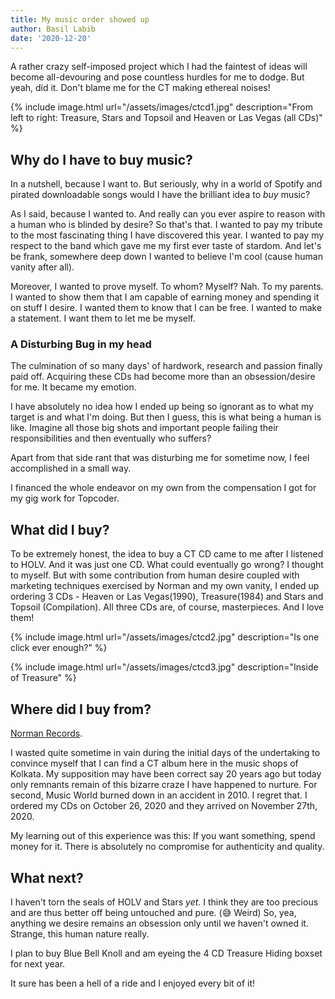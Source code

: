 ```yaml
---
title: My music order showed up
author: Basil Labib
date: '2020-12-20'
---
```


A rather crazy self-imposed project which I had the faintest of ideas will become all-devouring and pose countless hurdles for me to dodge. But yeah, did it. Don't blame me for the CT making ethereal noises!   

{% include image.html url="/assets/images/ctcd1.jpg" description="From left to right: Treasure, Stars and Topsoil and Heaven or Las Vegas (all CDs)" %}  

## Why do I have to buy music?   

In a nutshell, because I want to. But seriously, why in a world of Spotify and pirated downloadable songs would I have the brilliant idea to _buy_ music?    

As I said, because I wanted to. And really can you ever aspire to reason with a human who is blinded by desire? So that's that. I wanted to pay my tribute to the most fascinating thing I have discovered this year. I wanted to pay my respect to the band which gave me  my first ever taste of stardom. And let's be frank, somewhere deep down I wanted to believe I'm cool (cause human vanity after all).    

Moreover, I wanted to prove myself. To whom? Myself? Nah. To my parents. I wanted to show them that I am capable of earning money and spending it on stuff I desire. I wanted them to know that I can be free. I wanted to make a statement. I want them to let me be myself.

### A Disturbing Bug in my head    

The culmination of so many days' of hardwork, research and passion finally paid off. Acquiring these CDs had become more than an obsession/desire for me. It became my emotion.    

I have absolutely no idea how I ended up being so ignorant as to what my target is and what I'm doing. But then I guess, this is what being a human is like. Imagine all those big shots and important people failing their responsibilities and then eventually who suffers?   

Apart from that side rant that was disturbing me for sometime now, I feel accomplished in a small way.  

I financed the whole endeavor on my own from the compensation I got for my gig work for Topcoder.   

## What did I buy?    

To be extremely honest, the idea to buy a CT CD came to me after I listened to HOLV. And it was just one CD. What could eventually go wrong? I thought to myself. But with some contribution from human desire coupled with marketing techniques exercised by Norman and my own vanity, I ended up ordering 3 CDs - Heaven or Las Vegas(1990), Treasure(1984) and Stars and Topsoil (Compilation). All three CDs are, of course, masterpieces. And I love them!   

{% include image.html url="/assets/images/ctcd2.jpg" description="Is one click ever enough?" %}  

{% include image.html url="/assets/images/ctcd3.jpg" description="Inside of Treasure" %}  

## Where did I buy from?     

[Norman Records][norman].   

I wasted quite sometime in vain during the initial days of the undertaking to convince myself that I can find a CT album here in the music shops of Kolkata. My supposition may have been correct say 20 years ago but today only remnants remain of this bizarre craze I have happened to nurture. For second, Music World burned down in an accident in 2010. I regret that. I ordered my CDs on October 26, 2020 and they arrived on November 27th, 2020.  

My learning out of this experience was this: If you want something, spend money for it. There is absolutely no compromise for authenticity and quality.  

## What next?   

I haven't torn the seals of HOLV and Stars _yet_. I think they are too precious and are thus better off being untouched and pure. (:sweat_smile: Weird) So, yea, anything we desire remains an obsession only until we haven't owned it. Strange, this human nature really.  

I plan to buy Blue Bell Knoll and am eyeing the 4 CD Treasure Hiding boxset for next year.   

It sure has been a hell of a ride and I enjoyed every bit of it!

[norman]: https://normanrecords.com
